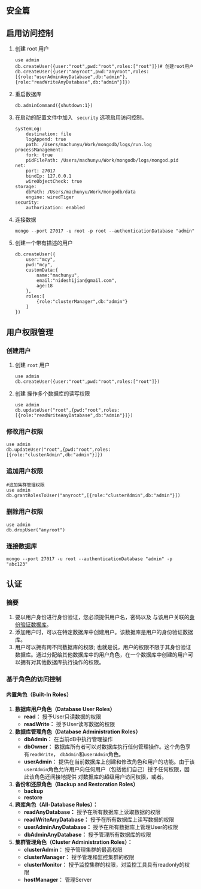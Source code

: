 ## 安全篇

## 启用访问控制

1. 创建 root 用户

   ```shell
   use admin
   db.createUser({user:"root",pwd:"root",roles:["root"]})# 创建root用户
   db.createUser({user:"anyroot",pwd:"anyroot",roles:[{role:"userAdminAnyDatabase",db:"admin"},{role:"readWriteAnyDatabase",db:"admin"}]})
   ```

2. 重启数据库

   ```shell
   db.adminCommand({shutdown:1})
   ```

3. 在启动的配置文件中加入 ` security` 选项启用访问控制。

   ```shell
   systemLog:
       destination: file
       logAppend: true
       path: /Users/machunyu/Work/mongodb/logs/run.log
   processManagement:
       fork: true
       pidFilePath: /Users/machunyu/Work/mongodb/logs/mongod.pid
   net:
       port: 27017
       bindIp: 127.0.0.1
       wireObjectCheck: true
   storage:
       dbPath: /Users/machunyu/Work/mongodb/data
       engine: wiredTiger
   security:
       authorization: enabled
   ```

4. 连接数据

   ```shell
   mongo --port 27017 -u root -p root --authenticationDatabase "admin"
   ```

5. 创建一个带有描述的用户

   ```shell
   db.createUser({
       user:"mcy",
       pwd:"mcy",
       customData:{
           name:"machunyu",
           email:"nideshijian@gmail.com",
           age:18
       },
       roles:[
           {role:"clusterManager",db:"admin"}
       ]
   })
   ```

## 用户权限管理

### 创建用户

1. 创建 `root` 用户

   ```shell
   use admin
   db.createUser({user:"root",pwd:"root",roles:["root"]})
   ```

2. 创建 操作多个数据库的读写权限

   ```shell
   use admin
   db.updateUser("root",{pwd:"root",roles:[{role:"readWriteAnyDatabase",db:"admin"}]})
   ```

### 修改用户权限

```shell
use admin
db.updateUser("root",{pwd:"root",roles:[{role:"clusterAdmin",db:"admin"}]})
```

### 追加用户权限

```shell
#追加集群管理权限
use admin
db.grantRolesToUser("anyroot",[{role:"clusterAdmin",db:"admin"}])
```

### 删除用户权限

```shell
use admin
db.dropUser("anyroot")
```

### 连接数据库

```shell
mongo --port 27017 -u root --authenticationDatabase "admin" -p "abc123"
```

## 认证

### 摘要

1. 要以用户身份进行身份验证，您必须提供用户名，密码以及 与该用户关联的[身份验证数据库](https://docs.mongodb.com/manual/reference/program/mongo/#mongo-shell-authentication-options)。
2. 添加用户时，可以在特定数据库中创建用户。该数据库是用户的身份验证数据库。
3. 用户可以拥有跨不同数据库的权限; 也就是说，用户的权限不限于其身份验证数据库。通过分配给其他数据库中的用户角色，在一个数据库中创建的用户可以拥有对其他数据库执行操作的权限。

### 基于角色的访问控制

#### 内置角色（Built-In Roles）

1. **数据库用户角色（Database User Roles）**
   - **read：** 授予User只读数据的权限
   - **readWrite：** 授予User读写数据的权限
2. **数据库管理角色（Database Administration Roles）**
   * **dbAdmin：** 在当前dB中执行管理操作
   * **dbOwner：** 数据库所有者可以对数据库执行任何管理操作。这个角色享有`readWrite`， `dbAdmin`和`userAdmin`角色。
   * **userAdmin：** 提供在当前数据库上创建和修改角色和用户的功能。由于该`userAdmin`角色允许用户向任何用户（包括他们自己）授予任何权限，因此该角色还间接地提供 对数据库的超级用户访问权限，或者。
3. **备份和还原角色（Backup and Restoration Roles）**
   * **backup**
   * **restore**
4. **跨库角色（All-Database Roles）：**
   * **readAnyDatabase：** 授予在所有数据库上读取数据的权限
   * **readWriteAnyDatabase：** 授予在所有数据库上读写数据的权限
   * **userAdminAnyDatabase：** 授予在所有数据库上管理User的权限
   * **dbAdminAnyDatabase：** 授予管理所有数据库的权限
5. **集群管理角色（Cluster Administration Roles）：**
   * **clusterAdmin**： 授予管理集群的最高权限
   * **clusterManager**： 授予管理和监控集群的权限
   * **clusterMonitor**： 授予监控集群的权限，对监控工具具有readonly的权限
   * **hostManager**： 管理Server

